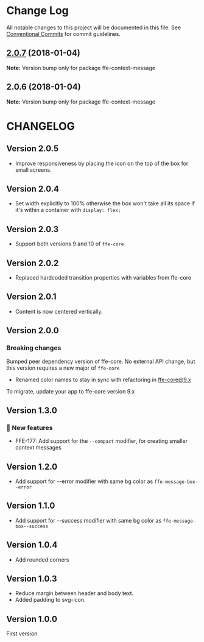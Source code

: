 # Change Log

All notable changes to this project will be documented in this file.
See [Conventional Commits](https://conventionalcommits.org) for commit guidelines.

 <a name="2.0.7"></a>
## [2.0.7](***REMOVED***) (2018-01-04)




**Note:** Version bump only for package ffe-context-message

 <a name="2.0.6"></a>

## 2.0.6 (2018-01-04)

**Note:** Version bump only for package ffe-context-message

# CHANGELOG

## Version 2.0.5

* Improve responsiveness by placing the icon on the top of the box for small screens.

## Version 2.0.4

* Set width explicitly to 100% otherwise the box won't take all its space if it's within a container with `display: flex;`

## Version 2.0.3

* Support both versions 9 and 10 of `ffe-core`

## Version 2.0.2

* Replaced hardcoded transition properties with variables from ffe-core

## Version 2.0.1

* Content is now centered vertically.

## Version 2.0.0

### Breaking changes

Bumped peer dependency version of ffe-core. No external API change, but this version requires a new major of `ffe-core`

* Renamed color names to stay in sync with refactoring in ffe-core@9.x

To migrate, update your app to ffe-core version 9.x

## Version 1.3.0

### 🚀 New features

* FFE-177: Add support for the `--compact` modifier, for creating smaller context messages

## Version 1.2.0

* Add support for --error modifier with same bg color as `ffe-message-box--error`

## Version 1.1.0

* Add support for --success modifier with same bg color as `ffe-message-box--success`

## Version 1.0.4

* Add rounded corners

## Version 1.0.3

* Reduce margin between header and body text.
* Added padding to svg-icon.

## Version 1.0.0

First version
